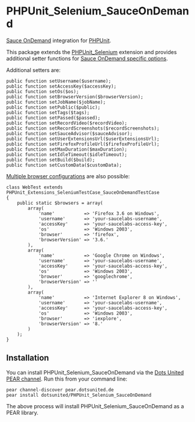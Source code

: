 PHPUnit_Selenium_SauceOnDemand
=============================

[Sauce OnDemand](http://saucelabs.com) integration for [PHPUnit](http://www.phpunit.de).

This package extends the [PHPUnit_Selenium](http://github.com/sebastianbergmann/phpunit-selenium) extension and provides additional setter functions for [Sauce OnDemand specific options](https://saucelabs.com/products/docs/sauce-ondemand).

Additional setters are:

    public function setUsername($username);
    public function setAccessKey($accessKey);
    public function setOs($os);
    public function setBrowserVersion($browserVersion);
    public function setJobName($jobName);
    public function setPublic($public);
    public function setTags($tags);
    public function setPassed($passed);
    public function setRecordVideo($recordVideo);
    public function setRecordScreenshots($recordScreenshots);
    public function setSauceAdvisor($sauceAdvisor);
    public function setUserExtensionsUrl($userExtensionsUrl);
    public function setFirefoxProfileUrl($firefoxProfileUrl);
    public function setMaxDuration($maxDuration);
    public function setIdleTimeout($idleTimeout);
    public function setBuild($build);
    public function setCustomData($customData);

[Multiple browser configurations](http://www.phpunit.de/manual/3.5/en/selenium.html#selenium.seleniumtestcase.examples.WebTest3.php) are also possible:

    class WebTest extends PHPUnit_Extensions_SeleniumTestCase_SauceOnDemandTestCase
    {
        public static $browsers = array(
            array(
                'name'           => 'Firefox 3.6 on Windows',
                'username'       => 'your-saucelabs-username',
                'accessKey'      => 'your-saucelabs-access-key',
                'os'             => 'Windows 2003',
                'browser'        => 'firefox',
                'browserVersion' => '3.6.'
            ),
            array(
                'name'           => 'Google Chrome on Windows',
                'username'       => 'your-saucelabs-username',
                'accessKey'      => 'your-saucelabs-access-key',
                'os'             => 'Windows 2003',
                'browser'        => 'googlechrome',
                'browserVersion' => ''
            ),
            array(
                'name'           => 'Internet Explorer 8 on Windows',
                'username'       => 'your-saucelabs-username',
                'accessKey'      => 'your-saucelabs-access-key',
                'os'             => 'Windows 2003',
                'browser'        => 'iexplore',
                'browserVersion' => '8.'
            )
        );
    }

## Installation ##

You can install PHPUnit_Selenium_SauceOnDemand via the [Dots United PEAR channel](http://pear.dotsunited.de). Run this from your command line:

    pear channel-discover pear.dotsunited.de
    pear install dotsunited/PHPUnit_Selenium_SauceOnDemand

The above process will install PHPUnit_Selenium_SauceOnDemand as a PEAR library.
